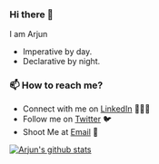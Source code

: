 ### Hi there 👋

I am Arjun

- Imperative by day.
- Declarative by night.

### 📫 How to reach me?

 - Connect with me on [LinkedIn](https://www.linkedin.com/in/arjun-manoj-3265a410b/) 👨🏻‍💻
 - Follow me on [Twitter](https://twitter.com/IAmArjunM) 🐦
 - Shoot Me at [Email](mailto:arjunnmanoj1995@gmail.com) 💌

<a href="">
  <img align="center" src="https://github-readme-stats.vercel.app/api?username=iamarjun&count_private=true&show_icons=true&theme=dark" alt="Arjun's github stats" />
</a>
